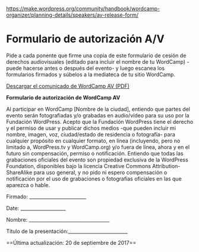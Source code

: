 https://make.wordpress.org/community/handbook/wordcamp-organizer/planning-details/speakers/av-release-form/

# Formulario de autorización A/V

Pide a cada ponente que firme una copia de este formulario de cesión de derechos audiovisuales (editado para incluir el nombre de tu WordCamp) -puede hacerse antes o después del evento- y luego escanea los formularios firmados y súbelos a la mediateca de tu sitio WordCamp.

[Descargar el comunicado de WordCamp AV (PDF)](https://make.wordpress.org/community/files/2015/09/WordCamp-AV-Release.pdf)

**Formulario de autorización de WordCamp AV**

Al participar en WordCamp [Nombre de la ciudad], entiendo que partes del evento serán fotografiadas y/o grabadas en audio/vídeo para su uso por la Fundación WordPress. Acepto que la Fundación WordPress tiene el derecho y el permiso de usar y publicar dichos medios -que pueden incluir mi nombre, imagen, voz, ciudad/estado de residencia o fotografía- para cualquier propósito en cualquier formato, en línea (incluyendo, pero no limitado a, WordPress.tv y WordCamp.org) y/o fuera de línea, ahora y en el futuro sin compensación, permiso o notificación. Entiendo que todas las grabaciones oficiales del evento son propiedad exclusiva de la WordPress Foundation, disponibles bajo la licencia Creative Commons Attribution-ShareAlike para uso general, y no pido ni espero compensación o notificación por el uso de grabaciones o fotografías oficiales en las que aparezca o hable.

Firmado: ________________________

Date: ___________________

Nombre: __________________________________

Título de la presentación:_________________________

==Última actualización: 20 de septiembre de 2017==